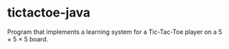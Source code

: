 # tictactoe-java
Program that implements a learning system for a Tic-Tac-Toe player on a 5 × 5 × 5 board.
